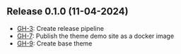 ## Release 0.1.0 (11-04-2024)

- [GH-3](https://github.com/international-labour-organization/ilo_base_theme/issues/3): Create release pipeline
- [GH-7](https://github.com/international-labour-organization/ilo_base_theme/issues/7): Publish the theme demo site as a docker image
- [GH-9](https://github.com/international-labour-organization/ilo_base_theme/issues/9): Create base theme
